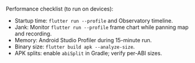 Performance checklist (to run on devices):

- Startup time: `flutter run --profile` and Observatory timeline.
- Jank: Monitor `flutter run --profile` frame chart while panning map and recording.
- Memory: Android Studio Profiler during 15-minute run.
- Binary size: `flutter build apk --analyze-size`.
- APK splits: enable `abiSplit` in Gradle; verify per-ABI sizes.

